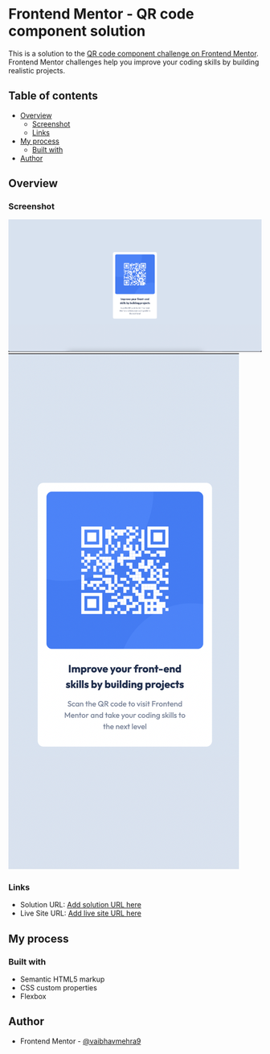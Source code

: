 # Frontend Mentor - QR code component solution

This is a solution to the [QR code component challenge on Frontend Mentor](https://www.frontendmentor.io/challenges/qr-code-component-iux_sIO_H). Frontend Mentor challenges help you improve your coding skills by building realistic projects.

## Table of contents

- [Overview](#overview)
  - [Screenshot](#screenshot)
  - [Links](#links)
- [My process](#my-process)
  - [Built with](#built-with)
- [Author](#author)

## Overview

### Screenshot

![](./src/screenshots/desktop-qr.png "Desktop View")
![](./src/screenshots/mobile-qr.png "Mobile View")

### Links

- Solution URL: [Add solution URL here](https://github.com/vaibhavmehra9/qr-code-frontendmentor)
- Live Site URL: [Add live site URL here](https://qr-code-frontendmentor-eight.vercel.app/)

## My process

### Built with

- Semantic HTML5 markup
- CSS custom properties
- Flexbox

## Author

- Frontend Mentor - [@vaibhavmehra9](https://www.frontendmentor.io/profile/yourusername)
